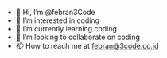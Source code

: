 - 👋 Hi, I’m @febran3Code
- 👀 I’m interested in coding
- 🌱 I’m currently learning coding
- 💞️ I’m looking to collaborate on coding
- 📫 How to reach me at febran@3code.co.id

<!---
febran3Code/febran3Code is a ✨ special ✨ repository because its `README.md` (this file) appears on your GitHub profile.
You can click the Preview link to take a look at your changes.
--->
